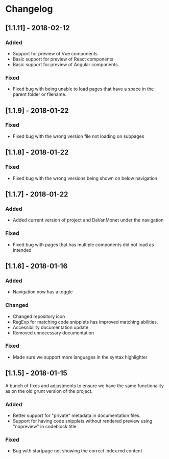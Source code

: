 # Changelog

## [1.1.11] - 2018-02-12

### Added
- Support for preview of Vue components
- Basic support for preview of React components
- Basic support for preview of Angular components

### Fixed
- Fixed bug with being unable to load pages that have a space in the parent folder or filename.

## [1.1.9] - 2018-01-22

### Fixed
- Fixed bug with the wrong version file not loading on subpages

## [1.1.8] - 2018-01-22

### Fixed
- Fixed bug with the wrong versions being shown on below navigation

## [1.1.7] - 2018-01-22

### Added
- Added current version of project and DaVanMonet under the navigation

### Fixed
- Fixed bug with pages that has multiple components did not load as intended

## [1.1.6] - 2018-01-16

### Added
- Navigation now has a toggle 

### Changed
- Changed repository icon
- RegExp for matching code snipplets has improved matching abilities.
- Accessibility documentation update
- Removed unnecessary documentation

### Fixed
- Made sure we support more languages in the syntax highlighter


## [1.1.5] - 2018-01-15
A bunch of fixes and adjustments to ensure we have the same functionality as on the old grunt version of the project.

### Added
- Better support for "private" metadata in documentation files.
- Support for having code snipplets without rendered preview using "nopreview" in codeblock title

### Fixed
- Bug with startpage not showing the correct index.md content
